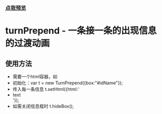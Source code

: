 ### [点我预览](https://whrweb.github.io/turnPrepend/)

# turnPrepend - 一条接一条的出现信息的过渡动画

## 使用方法

-   需要一个html容器，如 <div id="idName"></div>
-   初始化：var t = new TurnPrepend({box:"#idName"});
-   传入每一条信息 t.setHtml({html:'<li>text</li>'});
-   如需关闭信息框时  t.hideBox();
